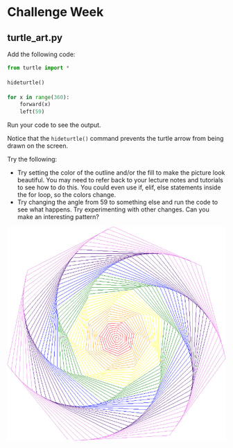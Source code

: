 # Challenge Week
## turtle_art.py
Add the following code:
```python
from turtle import *

hideturtle()

for x in range(360):
    forward(x)
    left(59)
```
Run your code to see the output.

Notice that the `hideturtle()` command prevents the turtle arrow from being drawn on the screen.

Try the following:
- Try setting the color of the outline and/or the fill to make the picture look beautiful. You may need to refer back to your lecture notes and tutorials to see how to do this. You could even use if, elif, else statements inside the for loop, so the colors change.
- Try changing the angle from 59 to something else and run the code to see what happens. Try experimenting with other changes. Can you make an interesting pattern?

![Rita's Turtle art](turtle_art_rita.jpg)
